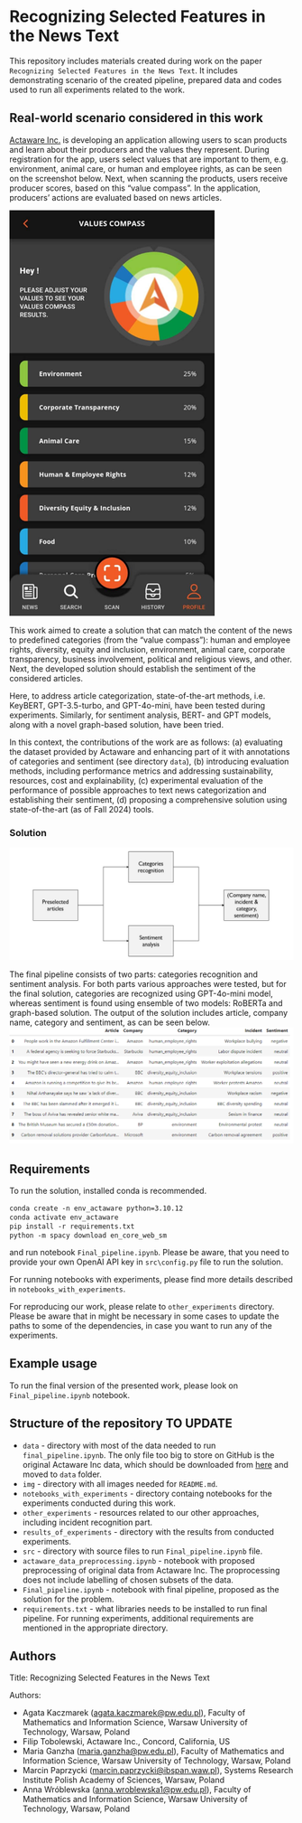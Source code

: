 # Recognizing Selected Features in the News Text

This repository includes materials created during work on the paper `Recognizing Selected Features in the News Text`. It includes demonstrating scenario of the created pipeline, prepared data and codes used to run all experiments related to the work.

## Real-world scenario considered in this work

[Actaware Inc.](https://actaware.com) is developing an application allowing users to scan products and learn about their producers and the values they represent. During registration for the app, users select values that are important to them, e.g. environment, animal care, or human and employee rights, as can be seen on the screenshot below. Next, when scanning the products, users receive producer scores, based on this “value compass”. In the application, producers’ actions are evaluated based on news articles. 

![Screenshot from application](img/app_value_compass.png)

This work aimed to create a solution that can match the content of the news to predefined categories (from the “value compass”): human and employee rights, diversity, equity and inclusion, environment, animal care, corporate transparency, business involvement, political and religious views, and other. Next, the developed solution should establish the sentiment of the considered articles.

Here, to address article categorization, state-of-the-art methods, i.e. KeyBERT, GPT-3.5-turbo, and GPT-4o-mini, have been tested during experiments. Similarly, for sentiment analysis, BERT- and GPT models, along with a novel graph-based solution, have been tried. 

In this context, the contributions of the work are as follows: 
(a) evaluating the dataset provided by Actaware and enhancing part of it with annotations of categories and sentiment (see directory `data`),
(b) introducing evaluation methods, including performance metrics and addressing sustainability, resources, cost and explainability, 
(c) experimental evaluation of the performance of possible approaches to text news categorization and establishing their sentiment, 
(d) proposing a comprehensive solution using state-of-the-art (as of Fall 2024) tools.

### Solution

![Solution Plan](img/solution_pipeline.jpg)

The final pipeline consists of two parts: categories recognition and sentiment analysis. For both parts various approaches were tested, but for the final solution, categories are recognized using GPT-4o-mini model, whereas sentiment is found using ensemble of two models: RoBERTa and graph-based solution. The output of the solution includes article, company name, category and sentiment, as can be seen below.
![Final output](img/final_output.png)

## Requirements

To run the solution, installed conda is recommended.

```
conda create -n env_actaware python=3.10.12
conda activate env_actaware
pip install -r requirements.txt
python -m spacy download en_core_web_sm
```
and run notebook `Final_pipeline.ipynb`. Please be aware, that you need to provide your own OpenAI API key in `src\config.py` file to run the solution.

For running notebooks with experiments, please find more details described in `notebooks_with_experiments`.

For reproducing our work, please relate to `other_experiments` directory. Please be aware that in might be necessary in some cases to update the paths to some of the dependencies, in case you want to run any of the experiments.

## Example usage

To run the final version of the presented work, please look on `Final_pipeline.ipynb` notebook. 

## Structure of the repository TO UPDATE
* `data` - directory with most of the data needed to run `final_pipeline.ipynb`. The only file too big to store on GitHub is the original Actaware Inc data, which should be downloaded from [here](https://drive.google.com/file/d/1WNaTt7WLZjqp6-JyS9kj7XVsVG6v59N9/view?usp=sharing) and moved to `data` folder.
* `img` - directory with all images needed for `README.md`.
* `notebooks_with_experiments` - directory containg notebooks for the experiments conducted during this work.
* `other_experiments` - resources related to our other approaches, including incident recognition part.
* `results_of_experiments` - directory with the results from conducted experiments.
* `src` - directory with source files to run `Final_pipeline.ipynb` file.
* `actaware_data_preprocessing.ipynb` - notebook with proposed preprocessing of original data from Actaware Inc. The proprocessing does not include labelling of chosen subsets of the data.
* `Final_pipeline.ipynb` - notebook with final pipeline, proposed as the solution for the problem.
* `requirements.txt` - what libraries needs to be installed to run final pipeline. For running experiments, additional requirements are mentioned in the appropriate directory.

## Authors

Title: Recognizing Selected Features in the News Text

Authors: 
- Agata Kaczmarek (agata.kaczmarek@pw.edu.pl), Faculty of Mathematics and Information Science, Warsaw University of Technology, Warsaw, Poland
- Filip Tobolewski, Actaware Inc., Concord, California, US
- Maria Ganzha (maria.ganzha@pw.edu.pl), Faculty of Mathematics and Information Science, Warsaw University of Technology, Warsaw, Poland
- Marcin Paprzycki (marcin.paprzycki@ibspan.waw.pl), Systems Research Institute Polish Academy of Sciences, Warsaw, Poland
- Anna Wróblewska (anna.wroblewska1@pw.edu.pl), Faculty of Mathematics and Information Science, Warsaw University of Technology, Warsaw, Poland